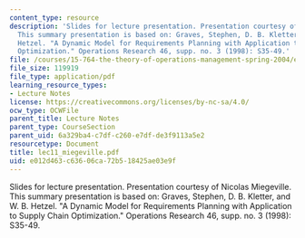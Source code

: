 ```yaml
---
content_type: resource
description: 'Slides for lecture presentation. Presentation courtesy of Nicolas Miegeville.
  This summary presentation is based on: Graves, Stephen, D. B. Kletter, and W. B.
  Hetzel. "A Dynamic Model for Requirements Planning with Application to Supply Chain
  Optimization." Operations Research 46, supp. no. 3 (1998): S35-49.'
file: /courses/15-764-the-theory-of-operations-management-spring-2004/e012d463c63606ca72b518425ae03e9f_lec11_miegeville.pdf
file_size: 119919
file_type: application/pdf
learning_resource_types:
- Lecture Notes
license: https://creativecommons.org/licenses/by-nc-sa/4.0/
ocw_type: OCWFile
parent_title: Lecture Notes
parent_type: CourseSection
parent_uid: 6a329ba4-c7df-c260-e7df-de3f9113a5e2
resourcetype: Document
title: lec11_miegeville.pdf
uid: e012d463-c636-06ca-72b5-18425ae03e9f
---
```

Slides for lecture presentation. Presentation courtesy of Nicolas Miegeville. This summary presentation is based on: Graves, Stephen, D. B. Kletter, and W. B. Hetzel. "A Dynamic Model for Requirements Planning with Application to Supply Chain Optimization." Operations Research 46, supp. no. 3 (1998): S35-49.